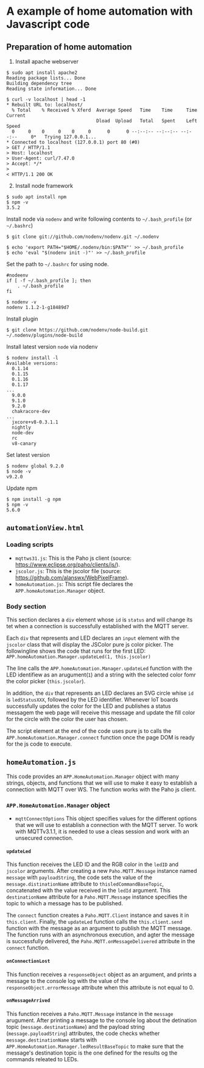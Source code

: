 # A example of home automation with Javascript code
## Preparation of home automation
1. Install apache webserver
```
$ sudo apt install apache2
Reading package lists... Done
Building dependency tree       
Reading state information... Done

$ curl -v localhost | head -1
* Rebuilt URL to: localhost/
  % Total    % Received % Xferd  Average Speed   Time    Time     Time  Current
                                 Dload  Upload   Total   Spent    Left  Speed
  0     0    0     0    0     0      0      0 --:--:-- --:--:-- --:--:--     0*   Trying 127.0.0.1...
* Connected to localhost (127.0.0.1) port 80 (#0)
> GET / HTTP/1.1
> Host: localhost
> User-Agent: curl/7.47.0
> Accept: */*
>
< HTTP/1.1 200 OK

```

2. Install node framework
```
$ sudo apt install npm
$ npm -v
3.5.2
```

Install node via `nodenv` and write following contents to `~/.bash_profile` (or `~/.bashrc`)

```
$ git clone git://github.com/nodenv/nodenv.git ~/.nodenv

$ echo 'export PATH="$HOME/.nodenv/bin:$PATH"' >> ~/.bash_profile
$ echo 'eval "$(nodenv init -)"' >> ~/.bash_profile
```

Set the path to `~/.bashrc` for using node.

```
#nodeenv
if [ -f ~/.bash_profile ]; then
    . ~/.bash_profile
fi

$ nodenv -v
nodenv 1.1.2-1-g18489d7
```

Install plugin

```
$ git clone https://github.com/nodenv/node-build.git ~/.nodenv/plugins/node-build
```

Install latest version `node` via nodenv

```
$ nodenv install -l
Available versions:
  0.1.14
  0.1.15
  0.1.16
  0.1.17
...
  9.0.0
  9.1.0
  9.2.0
  chakracore-dev
...
  jxcore+v8-0.3.1.1
  nightly
  node-dev
  rc
  v8-canary
```

Set latest version

```
$ nodenv global 9.2.0
$ node -v
v9.2.0
```

Update npm

```
$ npm install -g npm
$ npm -v
5.6.0
```

## `automationView.html`
### Loading scripts
* `mqttws31.js`: This is the Paho js client (source: https://www.eclipse.org/paho/clients/js/).
* `jscolor.js`: This is the jscolor file (source: https://github.com/alanswx/WebPixelFrame).
* `homeAutomation.js`: This script file declares the `APP.homeAutomation.Manager` object.

### Body section
This section declares a `div` element whose `id` is `status` and will change its tet when a connection is successfully established with the MQTT server.

Each `div` that represents and LED declares an `input` element with the `jscolor` class that will display the JSColor pure js color picker. The followingline shows the code that runs for the first LED: `APP.homeAutomation.Manager.updateLed(1, this.jscolor)`

The line calls the `APP.homeAutomation.Manager.updateLed` function with the LED identifiew as an arugument(`1`) and a string with the selected color fomr the color picker (`this.jscolor`).

In addition, the `div` that represents an LED declares an SVG circle whise `id` is `ledStatusXXX`, followed by the LED identifier. Whenever IoT boards successfully updates the color for the LED and publishes a status messagem the web page will receive this message and update the fill color for the circle with the color the user has chosen.

The script element at the end of the code uses pure js to calls the `APP.homeAutomation.Manager.connect` function once the page DOM is ready for the js code to execute.


## `homeAutomation.js`
This code provides an `APP.HomeAutomation.Manager` object with many strings, objects, and functions that we will use to make it easy to establish a connection with MQTT over WS. The function works with the Paho js client.


### `APP.HomeAutomation.Manager` object
* `mqttConnectOptions`
This object specifies values for the different options that we will use to establish a connection with the MQTT server. To work with MQTTv3.1.1, it is needed to use a cleas session and work with an unsecured connection.

#### `updateLed`
This function receives the LED ID and the RGB color in the `ledID` and `jscolor` arguments. After creating a new `Paho.MQTT.Message` instance named `message` with `payloadString`, the code sets the value of the `message.distinationName` attribute to `thisledCommandBaseTopic`, concatenated with the value received in the `ledId` argument. This `destinationName` attribute for a `Paho.MQTT.Message` instance specifies the topic to which a message has to be published.

The `connect` function creates a `Paho.MQTT.Client` instance and saves it in `this.client`. Finally, the `updateLed` function calls the `this.client.send` function with the message as an argument to publish the MQTT message. The function runs with an asynchronous execution, and agter the message is successfully delivered, the `Paho.MQTT.onMessageDelivered` attribute in the `connect` function.

#### `onConnectionLost`
This function receives a `responseObject` object as an argument, and prints a message to the console log with the value of the `responseObject.errorMessage` attribute when this attribute is not equal to 0.

#### `onMessageArrived`
This function receives a `Paho.MQTT.Message` instance in the `message` arugument. After printing a message to the console log about the detination topic (`message.destinationName`) and the payload string (`message.payloadString`) attributes, the code checks whether `message.destinationName` starts with `APP.HomeAutomation.Manager.ledResultBaseTopic` to make sure that the message's destination topic is the one defined for the results og the commands releated to LEDs.
